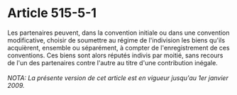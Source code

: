 # Article 515-5-1

Les partenaires peuvent, dans la convention initiale ou dans une convention modificative, choisir de soumettre au régime de l'indivision les biens qu'ils acquièrent, ensemble ou séparément, à compter de l'enregistrement de ces conventions. Ces biens sont alors réputés indivis par moitié, sans recours de l'un des partenaires contre l'autre au titre d'une contribution inégale.<br/><br/><i>NOTA:  La présente version de cet article est en vigueur jusqu'au 1er janvier 2009.</i>